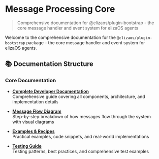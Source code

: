 # Message Processing Core

> Comprehensive documentation for @elizaos/plugin-bootstrap - the core message handler and event system for elizaOS agents

Welcome to the comprehensive documentation for the `@elizaos/plugin-bootstrap` package - the core message handler and event system for elizaOS agents.

## 📚 Documentation Structure

### Core Documentation

* **[Complete Developer Documentation](/plugins/bootstrap/complete-documentation)**\
  Comprehensive guide covering all components, architecture, and implementation details

* **[Message Flow Diagram](/plugins/bootstrap/message-flow)**\
  Step-by-step breakdown of how messages flow through the system with visual diagrams

* **[Examples & Recipes](/plugins/bootstrap/examples)**\
  Practical examples, code snippets, and real-world implementations

* **[Testing Guide](/plugins/bootstrap/testing-guide)**\
  Testing patterns, best practices, and comprehensive test examples
